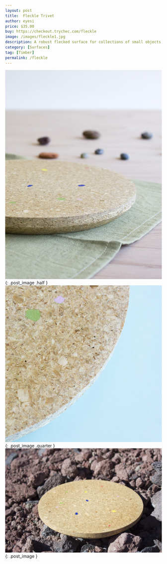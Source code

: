 ```yaml
---
layout: post
title:  Fleckle Trivet
author: eyesi
price: $35.00
buy: https://checkout.trychec.com/fleckle
image: /images/fleckle1.jpg
description: A robust flecked surface for collections of small objects or the occasional pot of tea.
category: [Surfaces]
tag: [Timber]
permalink: /fleckle
---
```

![](/images/fleckle3.jpg){: .post_image .half }
![](/images/fleckle4.jpg){: .post_image .quarter }
![](/images/fleckle2.jpg){: .post_image }